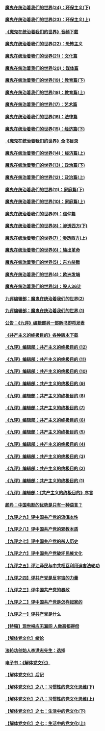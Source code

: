 #### [魔鬼在统治着我们的世界(24)：环保主义(下)](../pages/nsc422/n10695307.md?t=10130034) 

#### [魔鬼在统治着我们的世界(23)：环保主义(上)](../pages/nsc422/n10688613.md?t=10130034) 

#### [《魔鬼在统治着我们的世界》音频下载](../pages/nsc422/n10635553.md?t=10130034) 

#### [魔鬼在统治着我们的世界(22)：恐怖主义](../pages/nsc422/n10614727.md?t=10130034) 

#### [魔鬼在统治着我们的世界(21)：文化篇](../pages/nsc422/n10597706.md?t=10130034) 

#### [魔鬼在统治着我们的世界(20)：媒体篇](../pages/nsc422/n10586579.md?t=10130034) 

#### [魔鬼在统治着我们的世界(19)：教育篇(下)](../pages/nsc422/n10564808.md?t=10130034) 

#### [魔鬼在统治着我们的世界(18)：教育篇(上)](../pages/nsc422/n10526970.md?t=10130034) 

#### [魔鬼在统治着我们的世界(17)：艺术篇](../pages/nsc422/n10499093.md?t=10130034) 

#### [魔鬼在统治着我们的世界(16)：法律篇](../pages/nsc422/n10485969.md?t=10130034) 

#### [魔鬼在统治着我们的世界(15)：经济篇(下)](../pages/nsc422/n10469975.md?t=10130034) 

#### [《魔鬼在统治着我们的世界》全书目录](../pages/nsc422/n10464261.md?t=10130034) 

#### [魔鬼在统治着我们的世界(14)：经济篇(上)](../pages/nsc422/n10457370.md?t=10130034) 

#### [魔鬼在统治着我们的世界(13)：政治篇(下)](../pages/nsc422/n10448270.md?t=10130034) 

#### [魔鬼在统治着我们的世界(12)：政治篇(上)](../pages/nsc422/n10444576.md?t=10130034) 

#### [魔鬼在统治着我们的世界(11)：家庭篇(下)](../pages/nsc422/n10440961.md?t=10130034) 

#### [魔鬼在统治着我们的世界(10)：家庭篇(上)](../pages/nsc422/n10435448.md?t=10130034) 

#### [魔鬼在统治着我们的世界(9)：信仰篇](../pages/nsc422/n10432159.md?t=10130034) 

#### [魔鬼在统治着我们的世界(8)：渗透西方(下)](../pages/nsc422/n10429603.md?t=10130034) 

#### [魔鬼在统治着我们的世界(7)：渗透西方(上)](../pages/nsc422/n10426013.md?t=10130034) 

#### [魔鬼在统治着我们的世界(6)：输出革命](../pages/nsc422/n10421536.md?t=10130034) 

#### [魔鬼在统治着我们的世界(5)：东方杀戮](../pages/nsc422/n10417707.md?t=10130034) 

#### [魔鬼在统治着我们的世界(4)：欧洲发端](../pages/nsc422/n10414890.md?t=10130034) 

#### [魔鬼在统治着我们的世界(3)：毁人36计](../pages/nsc422/n10411583.md?t=10130034) 

#### [九评编辑部：魔鬼在统治着我们的世界(2)](../pages/nsc422/n10410036.md?t=10130034) 

#### [九评编辑部：魔鬼在统治着我们的世界 (1)](../pages/nsc422/n10406825.md?t=10130034) 

#### [公告：《九评》编辑部另一部新书即将发表](../pages/nsc422/n10405104.md?t=10130034) 

#### [《共产主义的终极目的》各种版本下载](../pages/nsc422/n10022138.md?t=10130034) 

#### [《九评》编辑部：共产主义的终极目的 (12)](../pages/nsc422/n9933272.md?t=10130034) 

#### [《九评》编辑部：共产主义的终极目的 (11)](../pages/nsc422/n9924973.md?t=10130034) 

#### [《九评》编辑部：共产主义的终极目的 (10)](../pages/nsc422/n9920883.md?t=10130034) 

#### [《九评》编辑部：共产主义的终极目的 (9)](../pages/nsc422/n9916363.md?t=10130034) 

#### [《九评》编辑部：共产主义的终极目的 (8)](../pages/nsc422/n9912488.md?t=10130034) 

#### [《九评》编辑部：共产主义的终极目的 (7)](../pages/nsc422/n9901176.md?t=10130034) 

#### [《九评》编辑部：共产主义的终极目的 (6)](../pages/nsc422/n9899359.md?t=10130034) 

#### [《九评》编辑部：共产主义的终极目的 (5)](../pages/nsc422/n9893174.md?t=10130034) 

#### [《九评》编辑部：共产主义的终极目的 (4)](../pages/nsc422/n9891246.md?t=10130034) 

#### [《九评》编辑部：共产主义的终极目的 (3)](../pages/nsc422/n9879879.md?t=10130034) 

#### [《九评》编辑部：共产主义的终极目的 (2)](../pages/nsc422/n9876205.md?t=10130034) 

#### [《九评》编辑部：共产主义的终极目的 (1)](../pages/nsc422/n9865857.md?t=10130034) 

#### [《九评》编辑部：《共产主义的终极目的》序言](../pages/nsc422/n9862666.md?t=10130034) 

#### [颜丹：中国电影的优势是只有一种语言？](../pages/nsc422/n9583062.md?t=10130034) 

#### [【九评之九】评中国共产党的流氓本性](../pages/nsc422/n737542.md?t=10130034) 

#### [【九评之八】评中国共产党的邪教本质](../pages/nsc422/n735942.md?t=10130034) 

#### [【九评之七】评中国共产党的杀人历史](../pages/nsc422/n733806.md?t=10130034) 

#### [【九评之六】评中国共产党破坏民族文化](../pages/nsc422/n731667.md?t=10130034) 

#### [【九评之五】评江泽民与中共相互利用迫害法轮功](../pages/nsc422/n730058.md?t=10130034) 

#### [【九评之四】评共产党是反宇宙的力量](../pages/nsc422/n727814.md?t=10130034) 

#### [【九评之三】评中国共产党的暴政](../pages/nsc422/n725597.md?t=10130034) 

#### [【九评之二】评中国共产党是怎样起家的](../pages/nsc422/n723946.md?t=10130034) 

#### [【九评之一】评共产党是什么](../pages/nsc422/n722529.md?t=10130034) 

#### [【特稿】现世报应无漏网 人做恶都得偿](../pages/nsc422/n4215167.md?t=10130034) 

#### [【解体党文化】绪论](../pages/nsc422/n1449356.md?t=10130034) 

#### [法轮功创始人李洪志先生：选择](../pages/nsc422/n3580738.md?t=10130034) 

#### [电子书：《解体党文化》](../pages/nsc422/n1573484.md?t=10130034) 

#### [【解体党文化】后记](../pages/nsc422/n1531999.md?t=10130034) 

#### [【解体党文化】之八：习惯性的党文化思维(下)](../pages/nsc422/n1526477.md?t=10130034) 

#### [【解体党文化】之八：习惯性的党文化思维(上)](../pages/nsc422/n1520631.md?t=10130034) 

#### [【解体党文化】之七：生活中的党文化(下)](../pages/nsc422/n1513446.md?t=10130034) 

#### [【解体党文化】之七：生活中的党文化(上)](../pages/nsc422/n1509358.md?t=10130034) 

